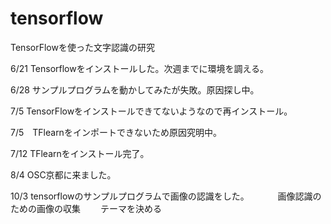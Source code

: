 # tensorflow
TensorFlowを使った文字認識の研究

6/21 Tensorflowをインストールした。次週までに環境を調える。

6/28 サンプルプログラムを動かしてみたが失敗。原因探し中。

7/5  TensorFlowをインストールできてないようなので再インストール。

7/5　TFlearnをインポートできないため原因究明中。


7/12 TFlearnをインストール完了。

8/4  OSC京都に来ました。

10/3 tensorflowのサンプルプログラムで画像の認識をした。
　　　画像認識のための画像の収集
   　　テーマを決める
